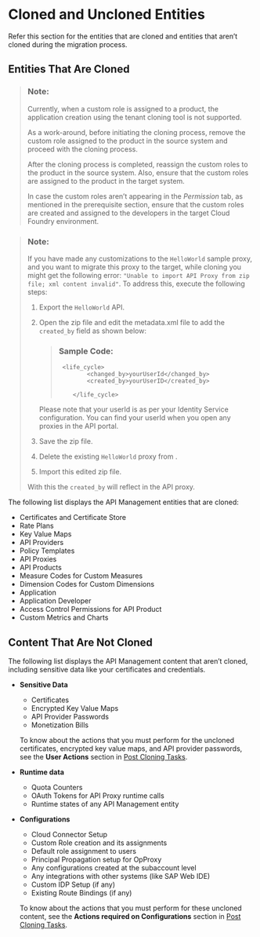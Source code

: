 <!-- loiob2b393d3582344dc80004944b393d227 -->

# Cloned and Uncloned Entities

Refer this section for the entities that are cloned and entities that aren’t cloned during the migration process.



<a name="loiob2b393d3582344dc80004944b393d227__section_svf_jld_2mb"/>

## Entities That Are Cloned

> ### Note:  
> Currently, when a custom role is assigned to a product, the application creation using the tenant cloning tool is not supported.
> 
> As a work-around, before initiating the cloning process, remove the custom role assigned to the product in the source system and proceed with the cloning process.
> 
> After the cloning process is completed, reassign the custom roles to the product in the source system. Also, ensure that the custom roles are assigned to the product in the target system.
> 
> In case the custom roles aren’t appearing in the *Permission* tab, as mentioned in the prerequisite section, ensure that the custom roles are created and assigned to the developers in the target Cloud Foundry environment.

> ### Note:  
> If you have made any customizations to the `HelloWorld` sample proxy, and you want to migrate this proxy to the target, while cloning you might get the following error: `"Unable to import API Proxy from zip file; xml content invalid"`. To address this, execute the following steps:
> 
> 1.  Export the `HelloWorld` API.
> 
> 2.  Open the zip file and edit the metadata.xml file to add the `created_by` field as shown below:
> 
>     > ### Sample Code:  
>     > ```
>     >  <life_cycle>
>     >         <changed_by>yourUserId</changed_by>
>     >         <created_by>yourUserID</created_by>
>     >         
>     >     </life_cycle>
>     > 
>     > ```
> 
>     Please note that your userId is as per your Identity Service configuration. You can find your userId when you open any proxies in the API portal.
> 
> 3.  Save the zip file.
> 
> 4.  Delete the existing `HelloWorld` proxy from .
> 
> 5.  Import this edited zip file.
> 
> 
> With this the `created_by` will reflect in the API proxy.

The following list displays the API Management entities that are cloned:

-   Certificates and Certificate Store
-   Rate Plans
-   Key Value Maps
-   API Providers
-   Policy Templates
-   API Proxies
-   API Products
-   Measure Codes for Custom Measures
-   Dimension Codes for Custom Dimensions
-   Application
-   Application Developer
-   Access Control Permissions for API Product
-   Custom Metrics and Charts



<a name="loiob2b393d3582344dc80004944b393d227__section_bdp_cmd_2mb"/>

## Content That Are Not Cloned

The following list displays the API Management content that aren’t cloned, including sensitive data like your certificates and credentials.

-   **Sensitive Data**

    -   Certificates
    -   Encrypted Key Value Maps
    -   API Provider Passwords
    -   Monetization Bills

    To know about the actions that you must perform for the uncloned certificates, encrypted key value maps, and API provider passwords, see the **User Actions** section in [Post Cloning Tasks](post-cloning-tasks-49e9716.md).

-   **Runtime data**
    -   Quota Counters
    -   OAuth Tokens for API Proxy runtime calls
    -   Runtime states of any API Management entity

-   **Configurations**

    -   Cloud Connector Setup
    -   Custom Role creation and its assignments
    -   Default role assignment to users
    -   Principal Propagation setup for OpProxy
    -   Any configurations created at the subaccount level
    -   Any integrations with other systems \(like SAP Web IDE\)
    -   Custom IDP Setup \(if any\)
    -   Existing Route Bindings \(if any\)

    To know about the actions that you must perform for these uncloned content, see the **Actions required on Configurations** section in [Post Cloning Tasks](post-cloning-tasks-116d82c.md).


